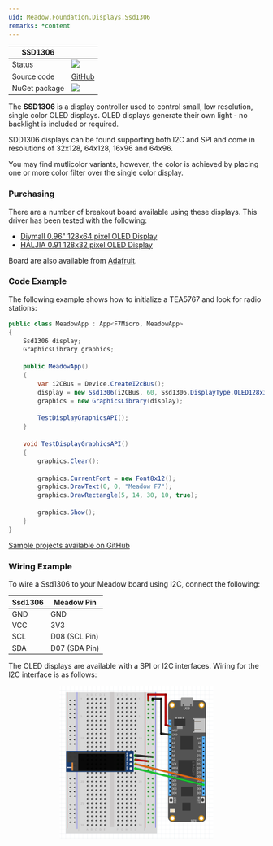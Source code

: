 ```yaml
---
uid: Meadow.Foundation.Displays.Ssd1306
remarks: *content
---
```


| SSD1306       |             |
|---------------|-------------|
| Status        | <img src="https://img.shields.io/badge/Working-brightgreen" style="width: auto; height: -webkit-fill-available;" /> |
| Source code   | [GitHub](https://github.com/WildernessLabs/Meadow.Foundation/tree/master/Source/Meadow.Foundation.Peripherals/Displays.Ssd130x) |
| NuGet package | <a href="https://www.nuget.org/packages/Meadow.Foundation.Displays.Ssd130x/" target="_blank"><img src="https://img.shields.io/nuget/v/Meadow.Foundation.Displays.Ssd130x.svg?label=Meadow.Foundation.Displays.Ssd130x" style="width: auto; height: -webkit-fill-available;" /></a> |

The **SSD1306** is a display controller used to control small, low resolution, single color OLED displays. OLED displays generate their own light - no backlight is included or required.

SDD1306 displays can be found supporting both I2C and SPI and come in resolutions of 32x128, 64x128, 16x96 and 64x96.

You may find mutlicolor variants, however, the color is achieved by placing one or more color filter over the single color display.

### Purchasing

There are a number of breakout board available using these displays. This driver has been tested with the following:

* [Diymall 0.96" 128x64 pixel OLED Display](https://www.amazon.co.uk/gp/product/B0156CO67O/ref=oh_aui_detailpage_o01_s00?ie=UTF8&psc=1)
* [HALJIA 0.91 128x32 pixel OLED Display](https://www.amazon.co.uk/gp/product/B071Z18R1M/ref=oh_aui_detailpage_o03_s00?ie=UTF8&psc=1)

Board are also available from [Adafruit](www.adafruit.com).

### Code Example

The following example shows how to initialize a TEA5767 and look for radio stations:

```csharp
public class MeadowApp : App<F7Micro, MeadowApp>
{
    Ssd1306 display;
    GraphicsLibrary graphics;

    public MeadowApp()
    {            
        var i2CBus = Device.CreateI2cBus();         
        display = new Ssd1306(i2CBus, 60, Ssd1306.DisplayType.OLED128x32);
        graphics = new GraphicsLibrary(display);

        TestDisplayGraphicsAPI();
    }

    void TestDisplayGraphicsAPI() 
    {
        graphics.Clear();

        graphics.CurrentFont = new Font8x12();
        graphics.DrawText(0, 0, "Meadow F7");
        graphics.DrawRectangle(5, 14, 30, 10, true);

        graphics.Show();
    }  
}
```

[Sample projects available on GitHub](https://github.com/WildernessLabs/Meadow.Foundation/tree/master/Source/Meadow.Foundation.Peripherals/Displays.Ssd1306/Samples) 

### Wiring Example

 To wire a Ssd1306 to your Meadow board using I2C, connect the following:

| Ssd1306 | Meadow Pin    |
|---------|---------------|
| GND     | GND           |
| VCC     | 3V3           |
| SCL     | D08 (SCL Pin) |
| SDA     | D07 (SDA Pin) |

The OLED displays are available with a SPI or I2C interfaces. Wiring for the I2C interface is as follows:

<img src="../../API_Assets/Meadow.Foundation.Displays.Ssd1306/Ssd1306_Frizzing.png" 
    style="width: 60%; display: block; margin-left: auto; margin-right: auto;" />